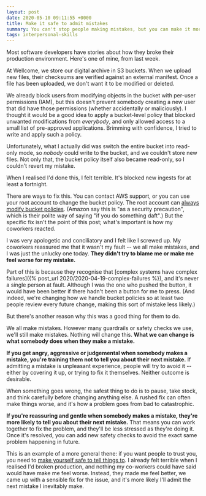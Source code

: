 ```yaml
---
layout: post
date: 2020-05-10 09:11:55 +0000
title: Make it safe to admit mistakes
summary: You can't stop people making mistakes, but you can make it more likely that they'll admit their next mistake to you.
tags: interpersonal-skills
---
```


Most software developers have stories about how they broke their production environment.
Here's one of mine, from last week.

At Wellcome, we store our digital archive in S3 buckets.
When we upload new files, their checksums are verified against an external manifest.
Once a file has been uploaded, we don't want it to be modified or deleted.

We already block users from modifying objects in the bucket with per-user permissions (IAM), but this doesn't prevent somebody creating a new user that did have those permissions (whether accidentally or maliciously).
I thought it would be a good idea to apply a bucket-level policy that blocked unwanted modifications from *everybody*, and only allowed access to a small list of pre-approved applications.
Brimming with confidence, I tried to write and apply such a policy.

Unfortunately, what I actually did was switch the entire bucket into read-only mode, so *nobody* could write to the bucket, and we couldn't store new files.
Not only that, the bucket policy itself also became read-only, so I couldn't revert my mistake.

When I realised I'd done this, I felt terrible.
It's blocked new ingests for at least a fortnight.

There are ways to fix this.
You can contact AWS support, or you can use your root account to change the bucket policy.
The root account can [always modify bucket policies](https://docs.aws.amazon.com/AmazonS3/latest/API/API_PutBucketPolicy.html).
(Amazon say this is "as a security precaution", which is their polite way of saying "if you do something daft".)
But the specific fix isn't the point of this post; what's important is how my coworkers reacted.

I was very apologetic and conciliatory and I felt like I screwed up.
My coworkers reassured me that it wasn't my fault -- we all make mistakes, and I was just the unlucky one today.
**They didn't try to blame me or make me feel worse for my mistake.**

Part of this is because they recognise that [complex systems have complex failures]({% post_url 2020/2020-04-19-complex-failures %}), and it's never a single person at fault.
Although I was the one who pushed the button, it would have been better if there hadn't been a button for me to press.
(And indeed, we're changing how we handle bucket policies so at least two people review every future change, making this sort of mistake less likely.)

But there's another reason why this was a good thing for them to do.

We all make mistakes.
However many guardrails or safety checks we use, we'll still make mistakes.
Nothing will change this.
**What we can change is what somebody does when they make a mistake.**

**If you get angry, aggressive or judgemental when somebody makes a mistake, you're training them not to tell you about their next mistake.**
If admitting a mistake is unpleasant experience, people will try to avoid it -- either by covering it up, or trying to fix it themselves.
Neither outcome is desirable.

When something goes wrong, the safest thing to do is to pause, take stock, and think carefully before changing anything else.
A rushed fix can often make things worse, and it's how a problem goes from bad to catastrophic.

**If you're reassuring and gentle when somebody makes a mistake, they're more likely to tell you about their next mistake.**
That means you can work together to fix the problem, and they'll be less stressed as they're doing it.
Once it's resolved, you can add new safety checks to avoid the exact same problem happening in future.

This is an example of a more general thene: if you want people to trust you, you need to [make yourself safe to tell things to](https://notebook.drmaciver.com/posts/2020-04-06-15:20.html).
I already felt terrible when I realised I'd broken production, and nothing my co-workers could have said would have make me feel worse.
Instead, they made me feel better, we came up with a sensible fix for the issue, and it's more likely I'll admit the next mistake I inevitably make.
